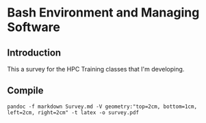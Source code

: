 # Bash Environment and Managing Software
## Introduction
This a survey for the HPC Training classes that I'm developing.

## Compile
`pandoc -f markdown Survey.md -V geometry:"top=2cm, bottom=1cm, left=2cm, right=2cm" -t latex -o survey.pdf`
